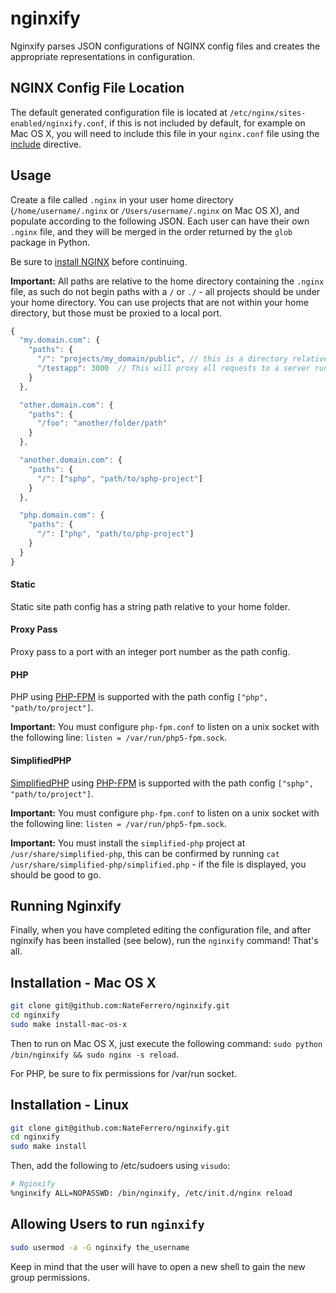 nginxify
========

Nginxify parses JSON configurations of NGINX config files and creates the appropriate representations in configuration.

## NGINX Config File Location

The default generated configuration file is located at `/etc/nginx/sites-enabled/nginxify.conf`, if this is not included by default, for example on Mac OS X, you will need to include this file in your `nginx.conf` file using the [include](http://nginx.org/en/docs/ngx_core_module.html#include) directive.

## Usage

Create a file called `.nginx` in your user home directory (`/home/username/.nginx` or `/Users/username/.nginx` on Mac OS X), and populate according to the following JSON. Each user can have their own `.nginx` file, and they will be merged in the order returned by the `glob` package in Python.

Be sure to [install NGINX](http://wiki.nginx.org/Install) before continuing.

**Important:** All paths are relative to the home directory containing the `.nginx` file, as such do not begin paths with a `/` or `./` - all projects should be under your home directory. You can use projects that are not within your home directory, but those must be proxied to a local port.

```js
{
  "my.domain.com": {
    "paths": {
      "/": "projects/my_domain/public", // this is a directory relative to your home directory,
      "/testapp": 3000  // This will proxy all requests to a server running on port 3000
    }
  },

  "other.domain.com": {
    "paths": {
      "/foo": "another/folder/path"
    }
  },

  "another.domain.com": {
    "paths": {
      "/": ["sphp", "path/to/sphp-project"]
    }
  },

  "php.domain.com": {
    "paths": {
      "/": ["php", "path/to/php-project"]
    }
  }
}
```
#### Static

Static site path config has a string path relative to your home folder.

#### Proxy Pass

Proxy pass to a port with an integer port number as the path config.

#### PHP

PHP using [PHP-FPM](http://php-fpm.org/) is supported with the path config `["php", "path/to/project"]`.

**Important:** You must configure `php-fpm.conf` to listen on a unix socket with the following line: `listen = /var/run/php5-fpm.sock`.

#### SimplifiedPHP

[SimplifiedPHP](https://github.com/NateFerrero/simplified-php) using [PHP-FPM](http://php-fpm.org/) is supported with the path config `["sphp", "path/to/project"]`.

**Important:** You must configure `php-fpm.conf` to listen on a unix socket with the following line: `listen = /var/run/php5-fpm.sock`.

**Important:** You must install the `simplified-php` project at `/usr/share/simplified-php`, this can be confirmed by running `cat /usr/share/simplified-php/simplified.php` - if the file is displayed, you should be good to go.

## Running Nginxify

Finally, when you have completed editing the configuration file, and after nginxify has been installed (see below), run the `nginxify` command! That's all.

## Installation - Mac OS X

```bash
git clone git@github.com:NateFerrero/nginxify.git
cd nginxify
sudo make install-mac-os-x
```

Then to run on Mac OS X, just execute the following command: `sudo python /bin/nginxify && sudo nginx -s reload`.

For PHP, be sure to fix permissions for /var/run socket.

## Installation - Linux

```bash
git clone git@github.com:NateFerrero/nginxify.git
cd nginxify
sudo make install
```

Then, add the following to /etc/sudoers using `visudo`:

```bash
# Nginxify
%nginxify ALL=NOPASSWD: /bin/nginxify, /etc/init.d/nginx reload
```


## Allowing Users to run `nginxify`

```bash
sudo usermod -a -G nginxify the_username
```

Keep in mind that the user will have to open a new shell to gain the new group permissions.
